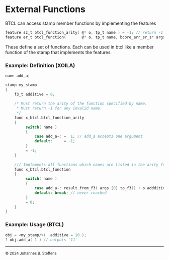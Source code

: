 # External Functions
BTCL can access stamp member functions by implementing the features 

``` C
feature sz_t btcl_function_arity( @* o, tp_t name ) = -1; // return -1 when function 'name' is not defined
feature er_t btcl_function(       @* o, tp_t name, bcore_arr_sr_s* args, m sr_s* result ); // must handle all names as indicated by btcl_function_arity
```
These define a set of functions. Each can be used in btcl like a member function of the stamp that implements the features.

### Example: Definition (XOILA)

``` C
name add_a;

stamp my_stamp
{
    f3_t additive = 0;
    
    /* Must return the arity of the function specified by name.
     * Must return -1 for any invalid name.
     */
    func x_btcl.btcl_function_arity
    {
         switch( name )
         {
             case add_a~: =  1; // add_a accepts one argument
             default:     = -1;
         }
         = -1;
    }
    
    /// Implements all functions which names are listed in the arity function above.
    func x_btcl.btcl_function
    {
         switch( name )
         {
             case add_a~: result.from_f3( args.[0].to_f3() + o.addditive ); break;
             default: break; // never reached
         }
         = 0;
    }
}
```

### Example: Usage (BTCL)

``` C
obj = <my_stamp/>( .additive = 10 );
? obj.add_a( 1 ) // outputs '11'
```


------
<sub>&copy; 2024 Johannes B. Steffens</sub>